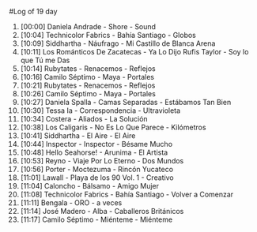 #Log of 19 day

1. [00:00] Daniela Andrade - Shore - Sound
1. [10:04] Technicolor Fabrics - Bahía Santiago - Globos
1. [10:09] Siddhartha - Náufrago - Mi Castillo de Blanca Arena
1. [10:11] Los Románticos De Zacatecas - Ya Lo Dijo Rufis Taylor - Soy lo que Tú me Das
1. [10:14] Rubytates - Renacemos - Reflejos
1. [10:16] Camilo Séptimo - Maya - Portales
1. [10:21] Rubytates - Renacemos - Reflejos
1. [10:26] Camilo Séptimo - Maya - Portales
1. [10:27] Daniela Spalla - Camas Separadas - Estábamos Tan Bien
1. [10:30] Tessa Ia - Correspondencia - Ultravioleta
1. [10:34] Costera - Aliados - La Solución
1. [10:38] Los Caligaris - No Es Lo Que Parece - Kilómetros
1. [10:41] Siddhartha - El Aire - El Aire
1. [10:44] Inspector - Inspector - Bésame Mucho
1. [10:48] Hello Seahorse! - Arunima - El Artista
1. [10:53] Reyno - Viaje Por Lo Eterno - Dos Mundos
1. [10:56] Porter - Moctezuma - Rincón Yucateco
1. [11:01] Lawall - Playa de los 90 Vol. 1 - Creativo
1. [11:04] Caloncho - Bálsamo - Amigo Mujer
1. [11:08] Technicolor Fabrics - Bahía Santiago - Volver a Comenzar
1. [11:11] Bengala - ORO - a veces
1. [11:14] José Madero - Alba - Caballeros Británicos
1. [11:17] Camilo Séptimo - Miénteme - Miénteme
